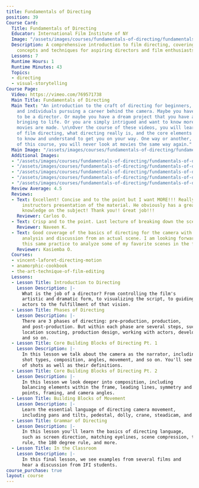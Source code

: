 ```yaml
---
title: Fundamentals of Directing
position: 39
Course Card:
  Title: Fundamentals of Directing
  Educator: International Film Institute of NY
  Image: "/assets/images/courses/fundamentals-of-directing/fundamentals-of-directing.jpg"
  Description: A comprehensive introduction to film directing, covering essential
    concepts and techniques for aspiring directors and film enthusiasts.
  Lessons: 7
  Runtime Hours: 1
  Runtime Minutes: 43
  Topics:
  - directing
  - visual-storytelling
Course Page:
  Video: https://vimeo.com/769571738
  Main Title: Fundamentals of Directing
  Main Text: "An introduction to the craft of directing for beginners, film enthusiasts,
    and individuals pursuing a career behind the camera. Maybe you have always wanted
    to be a director. Or maybe you have a dream project that you have always imagined
    bringing to life. Or you are simply intrigued and want to know more about how
    movies are made. \n\nOver the course of these videos, you will learn the basics
    of film directing, what directing really is, and the core elements you will need
    to know and understand to get you on your way. One way or another, by the end
    of this course, you will never look at movies the same way again."
  Main Image: "/assets/images/courses/fundamentals-of-directing/fundamentals-of-directing-1.jpg"
  Additional Images:
  - "/assets/images/courses/fundamentals-of-directing/fundamentals-of-directing-2.jpg"
  - "/assets/images/courses/fundamentals-of-directing/fundamentals-of-directing-3.jpg"
  - "/assets/images/courses/fundamentals-of-directing/fundamentals-of-directing-4.jpg"
  - "/assets/images/courses/fundamentals-of-directing/fundamentals-of-directing-5.jpg"
  - "/assets/images/courses/fundamentals-of-directing/fundamentals-of-directing-6.jpg"
  Review Average: 4.5
  Reviews:
  - Text: Excellent! Concise and to the point but I want MORE!!! Really enjoyed the
      instructors presentation of the material. He obviously has a great depth of
      knowledge on the subject! Thank you!! Great job!!!
    Reviewer: Carlos O.
  - Text: Crisp and to the point. Last lecture of breaking down the scene was excellent.
    Reviewer: Naveen K.
  - Text: Good coverage of the basics of directing for the camera with a good classroom
      analysis and discussion from an actual scene. I am looking forward to using
      this same practice to analyze some of my favorite scenes in the future.
    Reviewer: Kasiemba O.
  Courses:
  - vincent-laforet-directing-motion
  - anamorphic-cookbook
  - the-art-technique-of-film-editing
  Lessons:
  - Lesson Title: Introduction to Directing
    Lesson Description: |-
      What is the job of a director? From controlling the film's
      artistic and dramatic form, to visualizing the script, to guiding the crew and
      actors to the fulfillment of that vision.
  - Lesson Title: Phases of Directing
    Lesson Description: |-
      There are 3 phases of directing: pre-production, production,
      and post-production. But within each phase are several steps, such as casting,
      location scouting, production design, working with actors, developing a score,
      and so on.
  - Lesson Title: Core Building Blocks of Directing Pt. 1
    Lesson Description: |-
      In this lesson we talk about the camera as the narrator, including
      shot types, composition, angles, movement, and so on. You'll see demonstrations
      of shots as well as their definitions.
  - Lesson Title: Core Building Blocks of Directing Pt. 2
    Lesson Description: |-
      In this lesson we look deeper into composition, including
      balancing elements within the frame, leading lines, symmetry and patterns, view
      points, framing, and camera angles.
  - Lesson Title: Building Blocks of Movement
    Lesson Description: |-
      Learn the essential language of directing camera movement,
      including pans and tilts, pedestal, dolly, crane, steadicam, and zooms.
  - Lesson Title: Grammar of Directing
    Lesson Description: |-
      In this lesson you'll learn the basics of directing language,
      such as screen direction, matching eyelines, scene compression, the 30 degree
      rule, the 180 degree rule, and more.
  - Lesson Title: In the Classroom
    Lesson Description: |-
      In this final lesson, we see examples from several films and
      hear a discussion from IFI students.
course_purchase: true
layout: course
---
```


